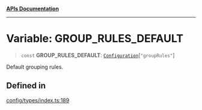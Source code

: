 [**APIs Documentation**](../README.md)

***

# Variable: GROUP\_RULES\_DEFAULT

> `const` **GROUP\_RULES\_DEFAULT**: [`Configuration`](../interfaces/Configuration.md)\[`"groupRules"`\]

Default grouping rules.

## Defined in

[config/types/index.ts:189](https://github.com/daidodo/format-imports/blob/396a5ae1c6a0ea65fb94ddc38f9df2bc3a9229ed/src/lib/config/types/index.ts#L189)
